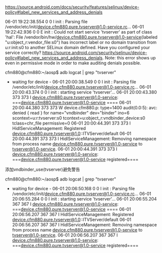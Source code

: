 https://source.android.com/docs/security/features/selinux/device-policy#label_new_services_and_address_denials

06-01 19:22:38.554     0     0 I init    : Parsing file /vendor/etc/init/device.cfm880.pure.tvserver@1.0-service.rc...
06-01 19:22:42.936     0     0 E init    : Could not start service 'tvserver' as part of class 'hal': File /vendor/bin/hw/device.cfm880.pure.tvserver@1.0-service(labeled "u:object_r:vendor_file:s0") has incorrect label or no domain transition from u:r:init:s0 to another SELinux domain defined. Have you configured your service correctly? https://source.android.com/security/selinux/device-policy#label_new_services_and_address_denials. Note: this error shows up even in permissive mode in order to make auditing denials possible.



cfm880@cfm880:~/aosp$ adb logcat | grep "tvserver"
- waiting for device -
06-01 20:00:38.549     0     0 I init    : Parsing file /vendor/etc/init/device.cfm880.pure.tvserver@1.0-service.rc...
06-01 20:00:43.374     0     0 I init    : starting service 'tvserver'...
06-01 20:00:43.380   373   373 I device.cfm880.pure.tvserver@1.0-service: ===device.cfm880.pure.tvserver@1.0-service ====
06-01 20:00:44.380   373   373 W device.cfm880.p: type=1400 audit(0.0:5): avc: denied { read } for name="vndbinder" dev="binder" ino=6 scontext=u:r:tvserver:s0 tcontext=u:object_r:vndbinder_device:s0 tclass=chr_file permissive=0
06-01 20:00:44.391   373   373 I HidlServiceManagement: Registered device.cfm880.pure.tvserver@1.0::ITVServer/default
06-01 20:00:44.391   373   373 I HidlServiceManagement: Removing namespace from process name device.cfm880.pure.tvserver@1.0-service to tvserver@1.0-service.
06-01 20:00:44.391   373   373 I device.cfm880.pure.tvserver@1.0-service: ===device.cfm880.pure.tvserver@1.0-service registered====

添加vndbinder_use(tvserver)避免警告

cfm880@cfm880:~/aosp$ adb logcat | grep "tvserver"
- waiting for device -
06-01 20:06:50.168     0     0 I init    : Parsing file /vendor/etc/init/device.cfm880.pure.tvserver@1.0-service.rc...
06-01 20:06:55.284     0     0 I init    : starting service 'tvserver'...
06-01 20:06:55.204   367   367 I device.cfm880.pure.tvserver@1.0-service: ===device.cfm880.pure.tvserver@1.0-service ====
06-01 20:06:56.207   367   367 I HidlServiceManagement: Registered device.cfm880.pure.tvserver@1.0::ITVServer/default
06-01 20:06:56.207   367   367 I HidlServiceManagement: Removing namespace from process name device.cfm880.pure.tvserver@1.0-service to tvserver@1.0-service.
06-01 20:06:56.207   367   367 I device.cfm880.pure.tvserver@1.0-service: ===device.cfm880.pure.tvserver@1.0-service registered====